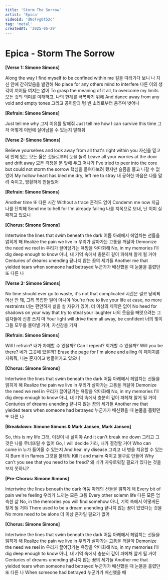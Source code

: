 ```yaml
---
title: 'Storm The Sorrow'
artist: 'Epica'
videoId: 'dNoTvg0t52c'
tag: 'metal'
createdAt: '2025-05-29'
---
```


# Epica - Storm The Sorrow

**[Verse 1: Simone Simons]**

Along the way I find myself to be confined within me
길을 따라가다 보니 나 자신 안에 갇혀있음을 발견해
No place for any others mind to interfere
다른 이의 생각이 끼어들 여지는 없어
To grasp the meaning of it all, to overcome my limits
모든 것의 의미를 이해하고, 나의 한계를 극복하기 위해
And dance away from any void and empty tones
그리고 공허함과 텅 빈 소리로부터 춤추며 벗어나

**[Refrain: Simone Simons]**

Just tell me why
그저 이유를 말해줘
Just tell me how I can survive this time
그저 어떻게 이번에 살아남을 수 있는지 말해줘

**[Verse 2: Simone Simons]**

Believe yourselves and look away from all that's right within you
자신을 믿고 네 안에 있는 모든 옳은 것들로부터 눈을 돌려
Leave all your worries at the door and drift away
모든 걱정을 문 앞에 두고 떠나가
I've tried to peer into the core but could not storm the sorrow
핵심을 들여다보려 했지만 슬픔을 뚫고 나갈 수 없었어
My hollow heart has bled me dry, left me to stray
내 공허한 마음은 나를 말려 죽이고, 방황하게 만들었어

**[Refrain: Simone Simons]**

Another time
또 다른 시간
Without a trace
흔적도 없이
Condemn me now
지금 나를 단죄해
Send me to hell for I'm already failing
나를 지옥으로 보내, 난 이미 실패하고 있으니

**[Chorus: Simone Simons]**

Intertwine the lines that swim beneath the dark
어둠 아래에서 헤엄치는 선들을 얽히게 해
Realize the pain we live in
우리가 살아가는 고통을 깨달아
Demonize the need we reel in
우리가 끌어당기는 욕망을 악마화해
No, in my memories I'll dig deep enough to know
아니, 내 기억 속에서 충분히 깊이 파헤쳐 알게 될 거야
Centuries of dreams unending
끝나지 않는 꿈의 세기들
Another me that yielded tears when someone had betrayed
누군가가 배신했을 때 눈물을 흘렸던 또 다른 나

**[Verse 3: Simone Simons]**

No time should ever go to waste, it's not that complicated
시간은 결코 낭비되어선 안 돼, 그리 복잡한 일이 아니야
You're free to live your life at ease, no more restraints
너는 편안하게 삶을 살 자유가 있어, 더 이상의 제약은 없어
No heed for shadows on your way that try to steal your laughter
너의 웃음을 빼앗으려는 그림자들에 신경 쓰지 마
Your light will drive them all away, be confident
너의 빛이 그들 모두를 몰아낼 거야, 자신감을 가져

**[Refrain: Simone Simons]**

Will I refrain?
내가 자제할 수 있을까?
Can I repent?
회개할 수 있을까?
Will you be there?
네가 그곳에 있을까?
Erase the page for I'm alone and ailing
이 페이지를 지워줘, 나는 혼자이고 병들어가고 있으니

**[Chorus: Simone Simons]**

Intertwine the lines that swim beneath the dark
어둠 아래에서 헤엄치는 선들을 얽히게 해
Realize the pain we live in
우리가 살아가는 고통을 깨달아
Demonize the need we reel in
우리가 끌어당기는 욕망을 악마화해
No, in my memories I'll dig deep enough to know
아니, 내 기억 속에서 충분히 깊이 파헤쳐 알게 될 거야
Centuries of dreams unending
끝나지 않는 꿈의 세기들
Another me that yielded tears when someone had betrayed
누군가가 배신했을 때 눈물을 흘렸던 또 다른 나

**[Breakdown: Simone Simons & Mark Jansen, Mark Jansen]**

So, this is my life
그래, 이것이 내 삶이야
And it can't break me down
그리고 그것은 나를 무너뜨릴 수 없어
Go, I will decide
가라, 내가 결정할 거야
Who can come in
누가 들어올 수 있는지
And heal my disease
그리고 내 병을 치유할 수 있는지
Burn it in flames
그것을 불태워
Kill it and maim
죽이고 불구로 만들어
Why can't you see that you need to be freed?
왜 네가 자유로워질 필요가 있다는 것을 보지 못하니?

**[Pre-Chorus: Simone Simons]**

Intertwine the lines beneath the dark
어둠 아래의 선들을 얽히게 해
Every bit of pain we're feeling
우리가 느끼는 모든 고통
Every other solemn life
다른 모든 엄숙한 삶
No, in the memories you will find somehow
아니, 기억 속에서 어떻게든 찾게 될 거야
There used to be a dream unending
끝나지 않는 꿈이 있었다는 것을
No more need to be alone
더 이상 혼자일 필요가 없어

**[Chorus: Simone Simons]**

Intertwine the lines that swim beneath the dark
어둠 아래에서 헤엄치는 선들을 얽히게 해
Realize the pain we live in
우리가 살아가는 고통을 깨달아
Demonize the need we reel in
우리가 끌어당기는 욕망을 악마화해
No, in my memories I'll dig deep enough to know
아니, 내 기억 속에서 충분히 깊이 파헤쳐 알게 될 거야
Centuries of dreams unending
끝나지 않는 꿈의 세기들
Another me that yielded tears when someone had betrayed
누군가가 배신했을 때 눈물을 흘렸던 또 다른 나
When someone had betrayed
누군가가 배신했을 때
